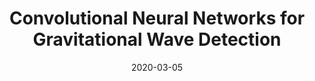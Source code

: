 ---
title: "Convolutional Neural Networks for Gravitational Wave Detection"
collection: posters
type: "Poster"
permalink: /posters/2020-03-05-pccp
venue: "PCCP Workshop Series : Bayesian Deep Learning for Cosmology and Gravitational waves, Universite de Paris"
date: 2020-03-05
location: "Paris, France"
---